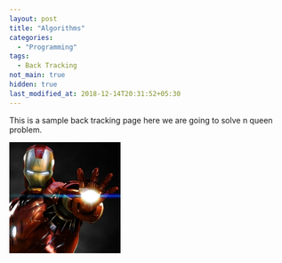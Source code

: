 ```yaml
---
layout: post
title: "Algorithms"
categories:
  - "Programming"
tags:
  - Back Tracking
not_main: true
hidden: true
last_modified_at: 2018-12-14T20:31:52+05:30
---
```



This is a sample back tracking page here we are going to solve n queen problem.


![iron_man1](/assets/ironman/iron_man1.jpg)
